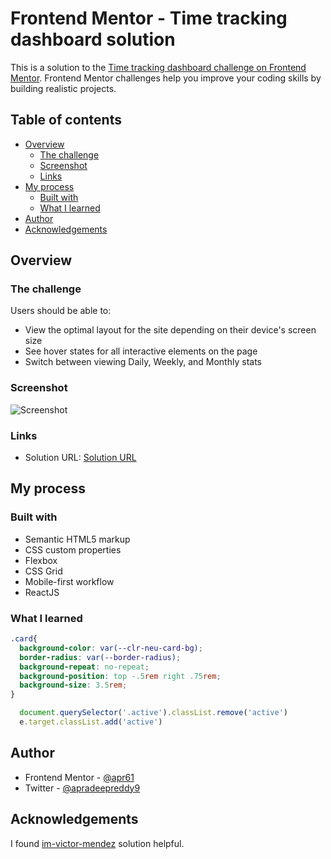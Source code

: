 # Frontend Mentor - Time tracking dashboard solution

This is a solution to the [Time tracking dashboard challenge on Frontend Mentor](https://www.frontendmentor.io/challenges/time-tracking-dashboard-UIQ7167Jw). Frontend Mentor challenges help you improve your coding skills by building realistic projects. 

## Table of contents

- [Overview](#overview)
  - [The challenge](#the-challenge)
  - [Screenshot](#screenshot)
  - [Links](#links)
- [My process](#my-process)
  - [Built with](#built-with)
  - [What I learned](#what-i-learned)
- [Author](#author)
- [Acknowledgements](#acknowledgements)

## Overview

### The challenge

Users should be able to:

- View the optimal layout for the site depending on their device's screen size
- See hover states for all interactive elements on the page
- Switch between viewing Daily, Weekly, and Monthly stats

### Screenshot

![Screenshot](./screenshot.png)

### Links

- Solution URL: [Solution URL](https://github.com/apr61/apr61.github.io/tree/main/junior/time-tracking-dashboard-main/react-based)


## My process

### Built with

- Semantic HTML5 markup
- CSS custom properties
- Flexbox
- CSS Grid
- Mobile-first workflow
- ReactJS

### What I learned

```css
.card{
  background-color: var(--clr-neu-card-bg);
  border-radius: var(--border-radius);
  background-repeat: no-repeat;
  background-position: top -.5rem right .75rem;
  background-size: 3.5rem;
}
```

```js
  document.querySelector('.active').classList.remove('active')
  e.target.classList.add('active')
```

## Author

- Frontend Mentor - [@apr61](https://www.frontendmentor.io/profile/apr61)
- Twitter - [@apradeepreddy9](https://www.twitter.com/apradeepreddy9)

## Acknowledgements

I found [im-victor-mendez](https://github.com/im-victor-mendez/React-Time_Tracking_Dashboard) solution helpful.
